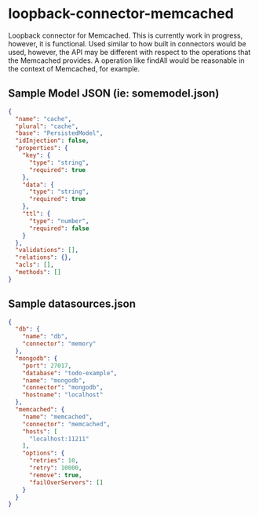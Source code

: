 # loopback-connector-memcached
Loopback connector for Memcached. This is currently work in progress, however, it is functional. Used similar to how built in connectors would be used, however, the API may be different with respect to the operations that the Memcached provides. A operation like findAll would be reasonable in the context of Memcached, for example.


## Sample Model JSON (ie: somemodel.json)

```json
{
  "name": "cache",
  "plural": "cache",
  "base": "PersistedModel",
  "idInjection": false,
  "properties": {
    "key": {
      "type": "string",
      "required": true
    },
    "data": {
      "type": "string",
      "required": true
    },
    "ttl": {
      "type": "number",
      "required": false
    }
  },
  "validations": [],
  "relations": {},
  "acls": [],
  "methods": []
}
```

## Sample datasources.json
```json
{
  "db": {
    "name": "db",
    "connector": "memory"
  },
  "mongodb": {
    "port": 27017,
    "database": "todo-example",
    "name": "mongodb",
    "connector": "mongodb",
    "hostname": "localhost"
  },
  "memcached": {
    "name": "memcached",
    "connector": "memcached",
    "hosts": [
      "localhost:11211"
    ],
    "options": {
      "retries": 10,
      "retry": 10000,
      "remove": true,
      "failOverServers": []
    }
  }
}
```